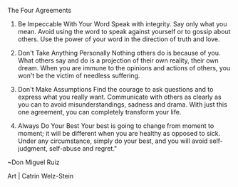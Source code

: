 The Four Agreements

1. Be Impeccable With Your Word Speak with integrity. Say only what you mean. Avoid using the word to speak against yourself or to gossip about others. Use the power of your word in the direction of truth and love.

2. Don't Take Anything Personally Nothing others do is because of you. What others say and do is a projection of their own reality, their own dream. When you are immune to the opinions and actions of others, you won't be the victim of needless suffering.

3. Don't Make Assumptions Find the courage to ask questions and to express what you really want. Communicate with others as clearly as you can to avoid misunderstandings, sadness and drama. With just this one agreement, you can completely transform your life.

4. Always Do Your Best Your best is going to change from moment to moment; it will be different when you are healthy as opposed to sick. Under any circumstance, simply do your best, and you will avoid self-judgment, self-abuse and regret."

~Don Miguel Ruiz

Art | Catrin Welz-Stein